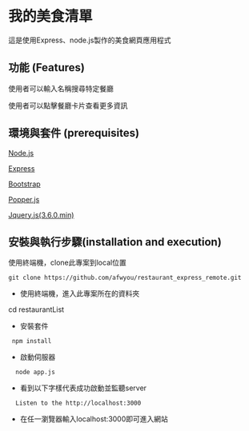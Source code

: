 # 我的美食清單

這是使用Express、node.js製作的美食網頁應用程式

## 功能 (Features)

使用者可以輸入名稱搜尋特定餐廳

使用者可以點擊餐廳卡片查看更多資訊

## 環境與套件 (prerequisites)

[Node.js](https://nodejs.org/en/)

[Express](https://expressjs.com)

[Bootstrap](https://getbootstrap.com/docs/4.6/getting-started/introduction/)

[Popper.js](https://popper.js.org)

[Jquery.js(3.6.0.min)](https://jquery.com)

## 安裝與執行步驟(installation and execution)

使用終端機，clone此專案到local位置
```
git clone https://github.com/afwyou/restaurant_express_remote.git
```
* 使用終端機，進入此專案所在的資料夾

 cd restaurantList
* 安裝套件
 ```
  npm install
 ```
* 啟動伺服器
```
  node app.js
 ```
* 看到以下字樣代表成功啟動並監聽server
```
  Listen to the http://localhost:3000
 ```
* 在任一瀏覽器輸入localhost:3000即可進入網站
